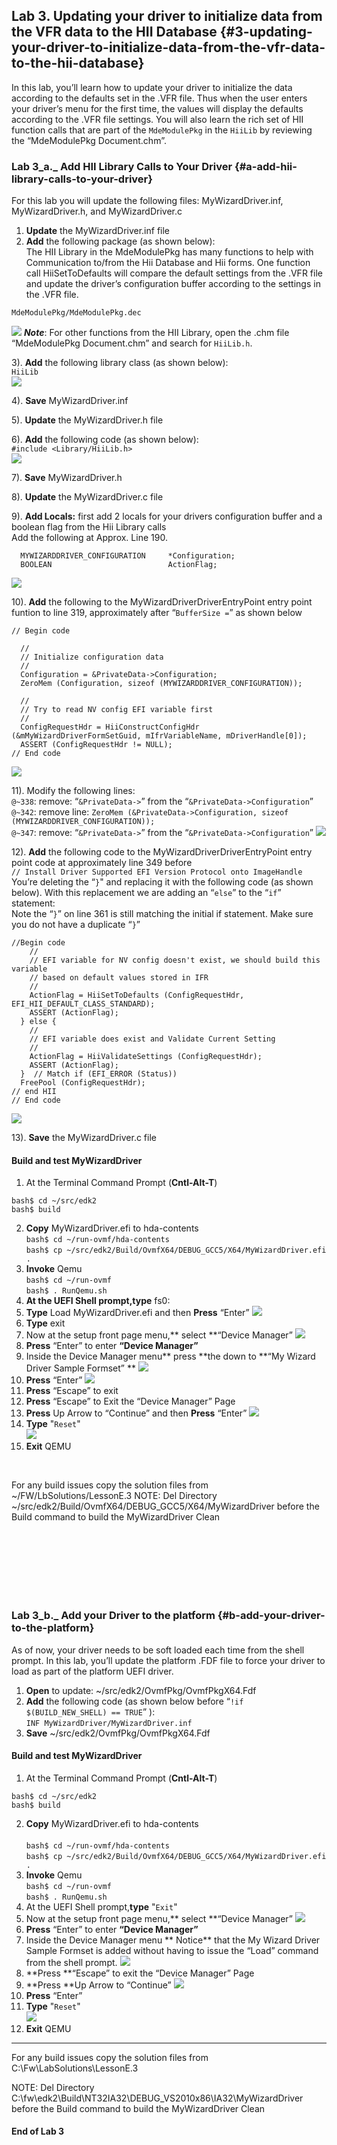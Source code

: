 <!--- @file
 file
 
Copyright (c) 2018, Intel Corporation. All rights reserved.<BR>

Redistribution and use in source (original document form) and 'compiled'
forms (converted to PDF, epub, HTML and other formats) with or without
modification, are permitted provided that the following conditions are met:

1) Redistributions of source code (original document form) must retain the
above copyright notice, this list of conditions and the following
disclaimer as the first lines of this file unmodified.

2) Redistributions in compiled form (transformed to other DTDs, converted to
PDF, epub, HTML and other formats) must reproduce the above copyright
notice, this list of conditions and the following disclaimer in the
documentation and/or other materials provided with the distribution.

THIS DOCUMENTATION IS PROVIDED BY TIANOCORE PROJECT "AS IS" AND ANY EXPRESS OR
IMPLIED WARRANTIES, INCLUDING, BUT NOT LIMITED TO, THE IMPLIED WARRANTIES OF
MERCHANTABILITY AND FITNESS FOR A PARTICULAR PURPOSE ARE DISCLAIMED. IN NO
EVENT SHALL TIANOCORE PROJECT BE LIABLE FOR ANY DIRECT, INDIRECT, INCIDENTAL,
SPECIAL, EXEMPLARY, OR CONSEQUENTIAL DAMAGES (INCLUDING, BUT NOT LIMITED TO,
PROCUREMENT OF SUBSTITUTE GOODS OR SERVICES; LOSS OF USE, DATA, OR PROFITS;
OR BUSINESS INTERRUPTION) HOWEVER CAUSED AND ON ANY THEORY OF LIABILITY,
WHETHER IN CONTRACT, STRICT LIABILITY, OR TORT (INCLUDING NEGLIGENCE OR
OTHERWISE) ARISING IN ANY WAY OUT OF THE USE OF THIS DOCUMENTATION, EVEN IF
ADVISED OF THE POSSIBILITY OF SUCH DAMAGE.

-->
## Lab 3\. Updating your driver to initialize data from the VFR data to the HII Database {#3-updating-your-driver-to-initialize-data-from-the-vfr-data-to-the-hii-database}

In this lab, you’ll learn how to update your driver to initialize the data according to the defaults set in the .VFR file. Thus when the user enters your driver’s menu for the first time, the values will display the defaults according to the .VFR file settings. You will also learn the rich set of HII function calls that are part of the `MdeModulePkg` in the `HiiLib` by reviewing the “MdeModulePkg Document.chm”.

### Lab 3_a._ Add HII Library Calls to Your Driver {#a-add-hii-library-calls-to-your-driver}

For this lab you will update the following files: MyWizardDriver.inf, MyWizardDriver.h, and MyWizardDriver.c
1. **Update** the MyWizardDriver.inf file  
2. **Add** the following package (as shown below):  <br>The HII Library in the MdeModulePkg has many functions to help with Communication to/from the Hii Database and Hii forms. One function call HiiSetToDefaults will compare the default settings from the .VFR file and update the driver’s configuration buffer according to the settings in the .VFR file.        <br>

```
MdeModulePkg/MdeModulePkg.dec
```
![](/media/image38.png)
**_Note_**: For other functions from the HII Library, open the .chm file “MdeModulePkg Document.chm” and search for `HiiLib.h`. <br>

3). **Add** the following library class (as shown below): <br>
`HiiLib` <br>
![](/media/image39.png)<br>

4). **Save** MyWizardDriver.inf <br>

5). **Update** the MyWizardDriver.h file <br>

6). **Add** the following code (as shown below):                <br> `#include <Library/HiiLib.h>`<br>
![](/media/image40.png)<br>

7). **Save** MyWizardDriver.h <br>

8). **Update** the MyWizardDriver.c file <br>

9). **Add Locals:** first add 2 locals for your drivers configuration buffer and a boolean flag from the Hii Library calls <br>Add the following at Approx. Line 190. 
```
  MYWIZARDDRIVER_CONFIGURATION     *Configuration;
  BOOLEAN                          ActionFlag;
```
![](/media/image41.png)<br>

10). **Add** the following to the MyWizardDriverDriverEntryPoint entry point funtion to line 319, approximately after “`BufferSize =`” as shown below 
```
// Begin code
  
  //
  // Initialize configuration data
  //
  Configuration = &PrivateData->Configuration;
  ZeroMem (Configuration, sizeof (MYWIZARDDRIVER_CONFIGURATION));
  
  //
  // Try to read NV config EFI variable first
  //
  ConfigRequestHdr = HiiConstructConfigHdr (&mMyWizardDriverFormSetGuid, mIfrVariableName, mDriverHandle[0]);
  ASSERT (ConfigRequestHdr != NULL);
// End code
```
![](/media/image42.png)<br>

11). Modify the following lines: <br>
`@~338`: remove: “`&PrivateData->`” from the “`&PrivateData->Configuration`”<br>
`@~342`: remove line: `ZeroMem (&PrivateData->Configuration, sizeof (MYWIZARDDRIVER_CONFIGURATION));`<br>
`@~347`: remove: “`&PrivateData->`” from the “`&PrivateData->Configuration`”
![](/media/image43_1.JPG)<br>

12). **Add** the following code to the MyWizardDriverDriverEntryPoint entry point code at approximately line 349 before<br>
 `// Install Driver Supported EFI Version Protocol onto ImageHandle`
You’re deleting the “`}`" and replacing it with the following code (as shown below).  With this replacement we are adding an “`else`” to the “`if`” statement: <br>
Note the “`}`” on line 361 is still matching the initial if statement.  Make sure you do not have a duplicate “`}`”
```
//Begin code
    //
    // EFI variable for NV config doesn't exist, we should build this variable
    // based on default values stored in IFR
    //
    ActionFlag = HiiSetToDefaults (ConfigRequestHdr, EFI_HII_DEFAULT_CLASS_STANDARD);
    ASSERT (ActionFlag);
  } else {
    //
    // EFI variable does exist and Validate Current Setting
    //
    ActionFlag = HiiValidateSettings (ConfigRequestHdr);
    ASSERT (ActionFlag);
  }  // Match if (EFI_ERROR (Status)) 
  FreePool (ConfigRequestHdr);
// end HII
// End code
```
![](/media/image44.png)<br>

13).  **Save** the MyWizardDriver.c file 

#### Build and test MyWizardDriver

1. At the Terminal Command Prompt (**Cntl-Alt-T**)
```
bash$ cd ~/src/edk2
bash$ build
```
2. **Copy** MyWizardDriver.efi to hda-contents<br>
`bash$ cd ~/run-ovmf/hda-contents`<br>
`bash$ cp ~/src/edk2/Build/OvmfX64/DEBUG_GCC5/X64/MyWizardDriver.efi .` <br>
3. **Invoke** Qemu <br>
`bash$ cd ~/run-ovmf`<br>
`bash$ . RunQemu.sh `<br>
4.  **At the UEFI Shell prompt,type** fs0: 
5.  **Type** Load MyWizardDriver.efi and then **Press** “Enter” 
![](/media/image17.png)
6.  **Type** exit 
7.  Now at the setup front page menu,** select **“Device Manager”
![](/media/image18.png)
8. **Press** “Enter”  to enter **“Device Manager”**
9. Inside the Device Manager menu** press **the down to **“My Wizard Driver Sample Formset” **
![](/media/image19.png)
10. **Press** “Enter”
![](/media/image20.png) 
11. **Press** “Escape” to exit
10. **Press** “Escape” to Exit the “Device Manager” Page
11. **Press** Up Arrow to “Continue” and then **Press** “Enter” 
![](/media/image24.png)
12. **Type** "`Reset`"  <br>
![](/media/image97.png)
13. **Exit** QEMU
<br> 

For any build issues copy the solution files from ~/FW/LbSolutions/LessonE.3
NOTE: Del Directory ~/src/edk2/Build/OvmfX64/DEBUG_GCC5/X64/MyWizardDriver before the Build command to build the MyWizardDriver Clean

<br><br><br>
<br><br><br>






### Lab 3_b._ Add your Driver to the platform  {#b-add-your-driver-to-the-platform}

As of now, your driver needs to be soft loaded each time from the shell prompt.  In this lab, you’ll update the platform .FDF file to force your driver to load as part of the platform UEFI driver.  

1. **Open** to update:  ~/src/edk2/OvmfPkg/OvmfPkgX64.Fdf 
2. **Add** the following code (as shown below before “`!if $(BUILD_NEW_SHELL) == TRUE`” ):<br>
 `INF MyWizardDriver/MyWizardDriver.inf`  <Br>
3. **Save** ~/src/edk2/OvmfPkg/OvmfPkgX64.Fdf 




#### Build and test MyWizardDriver

1.  At the Terminal Command Prompt (**Cntl-Alt-T**)
```
bash$ cd ~/src/edk2
bash$ build
```
2. **Copy**  MyWizardDriver.efi  to hda-contents<br>	  
 `bash$ cd ~/run-ovmf/hda-contents`<br>
 `bash$ cp ~/src/edk2/Build/OvmfX64/DEBUG_GCC5/X64/MyWizardDriver.efi .` <br>
3. **Invoke** Qemu <br>
 `bash$ cd ~/run-ovmf`<br>
 `bash$ . RunQemu.sh `<br>
4.  At the UEFI Shell prompt,**type** "`Exit`" 
5.  Now at the setup front page menu,** select **“Device Manager”
![](/media/image18.png)
6. **Press** “Enter”  to enter **“Device Manager”**
7. Inside the Device Manager menu ** Notice** that the My Wizard Driver Sample Formset is added without having to issue the “Load” command from the shell prompt.
![](/media/image47.png)
8. **Press **“Escape” to exit the “Device Manager” Page
9. **Press **Up Arrow to “Continue”
![](/media/image24.png)
10. **Press** “Enter” 
11. **Type** "`Reset`"<br> 
![](/media/image97.png)
12. **Exit** QEMU
 

---

For any build issues copy the solution files from C:\Fw\LabSolutions\LessonE.3

NOTE: Del Directory C:\fw\edk2\Build\NT32IA32\DEBUG_VS2010x86\IA32\MyWizardDriver before the Build command to build the MyWizardDriver Clean


#### End of Lab 3
